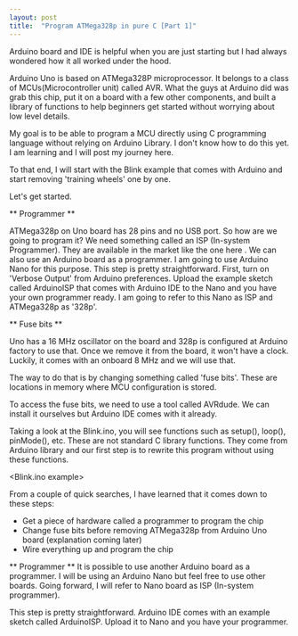 ```yaml
---
layout: post
title:  "Program ATMega328p in pure C [Part 1]"
---
```


Arduino board and IDE is helpful when you are just starting but I had always wondered how it all worked under the hood.

Arduino Uno is based on ATMega328P microprocessor. It belongs to a class of MCUs(Microcontroller unit) called AVR. What the guys at Arduino did was grab this chip, put it on a board with a few other components, and built a library of functions to help beginners get started without worrying about low level details.

My goal is to be able to program a MCU directly using C programming language without relying on Arduino Library. I don't know how to do this yet. I am learning and I will post my journey here.

To that end, I will start with the Blink example that comes with Arduino and start removing 'training wheels' one by one.

Let's get started.

** Programmer **

ATMega328p on Uno board has 28 pins and no USB port. So how are we going to program it?
<DIP pinout>
We need something called an ISP (In-system Programmer). They are available in the market like the one here <AVR ISP>. 
We can also use an Arduino board as a programmer. I am going to use Arduino Nano for this purpose.
This step is pretty straightforward. First, turn on 'Verbose Output' from Arduino preferences. Upload the example sketch called ArduinoISP that comes with Arduino IDE to the Nano and you have your own programmer ready. I am going to refer to this Nano as ISP and ATMega328p as '328p'.

** Fuse bits **

Uno has a 16 MHz oscillator on the board and 328p is configured at Arduino factory to use that. Once we remove it from the board, it won't have a clock. Luckily, it comes with an onboard 8 MHz and we will use that.

The way to do that is by changing something called 'fuse bits'. These are locations in memory where MCU configuration is stored.
  
To access the fuse bits, we need to use a tool called AVRdude. We can install it ourselves but Arduino IDE comes with it already. 


Taking a look at the Blink.ino, you will see functions such as setup(), loop(), pinMode(), etc.
These are not standard C library functions. They come from Arduino library and our first step is to rewrite this program without using these functions.

<Blink.ino example>

From a couple of quick searches, I have learned that it comes down to these steps:

* Get a piece of hardware called a programmer to program the chip 
* Change fuse bits before removing ATMega328p from Arduino Uno board (explanation coming later)
* Wire everything up and program the chip

** Programmer **
It is possible to use another Arduino board as a programmer. I will be using an Arduino Nano but feel free to use other boards.
Going forward, I will refer to Nano board as ISP (In-system programmer).

This step is pretty straightforward. Arduino IDE comes with an example sketch called ArduinoISP. Upload it to Nano and you have your programmer.





